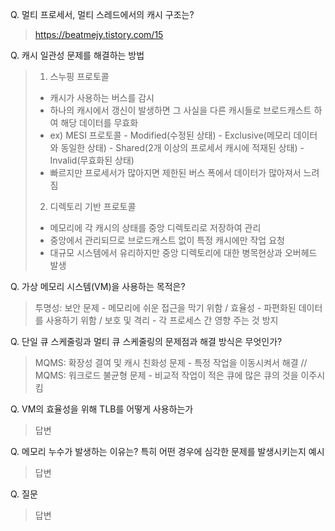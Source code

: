 Q. 멀티 프로세서, 멀티 스레드에서의 캐시 구조는?
> https://beatmejy.tistory.com/15

Q. 캐시 일관성 문제를 해결하는 방법
> 1. 스누핑 프로토콜
>- 캐시가 사용하는 버스를 감시
>- 하나의 캐시에서 갱신이 발생하면 그 사실을 다른 캐시들로 브로드캐스트 하여 해당 데이터를 무효화
>- ex) MESI 프로토콜 - Modified(수정된 상태)
>                                 - Exclusive(메모리 데이터와 동일한 상태)
>                                 - Shared(2개 이상의 프로세서 캐시에 적재된 상태)
>                                 - Invalid(무효화된 상태)
>- 빠르지만 프로세서가 많아지면 제한된 버스 폭에서 데이터가 많아져서 느려짐
>
>2. 디렉토리 기반 프로토콜
>- 메모리에 각 캐시의 상태를 중앙 디렉토리로 저장하여 관리
>- 중앙에서 관리되므로 브로드캐스트 없이 특정 캐시에만 작업 요청
>-  대규모 시스템에서 유리하지만 중앙 디렉토리에 대한 병목현상과 오버헤드 발생

Q. 가상 메모리 시스템(VM)을 사용하는 목적은?
> 투명성: 보안 문제 - 메모리에 쉬운 접근을 막기 위함 / 효율성 - 파편화된 데이터를 사용하기 위함 / 보호 및 격리 - 각 프로세스 간 영향 주는 것 방지

Q. 단일 큐 스케줄링과 멀티 큐 스케줄링의 문제점과 해결 방식은 무엇인가? 
> MQMS: 확장성 결여 및 캐시 친화성 문제 - 특정 작업을 이동시켜서 해결 // MQMS: 워크로드 불균형 문제 - 비교적 작업이 적은 큐에 많은 큐의 것을 이주시킴


Q. VM의 효율성을 위해 TLB를 어떻게 사용하는가
> 답변


Q. 메모리 누수가 발생하는 이유는? 특히 어떤 경우에 심각한 문제를 발생시키는지 예시
> 답변


Q. 질문
> 답변

